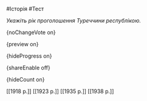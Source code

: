 #Історія #Тест

*Укажіть рік проголошення Туреччини республікою.*

{noChangeVote on}

{preview on}

{hideProgress on}

{shareEnable off}

{hideCount on}

[[1918 р.]]
[[1923 р.]]
[[1935 р.]]
[[1938 р.]]
